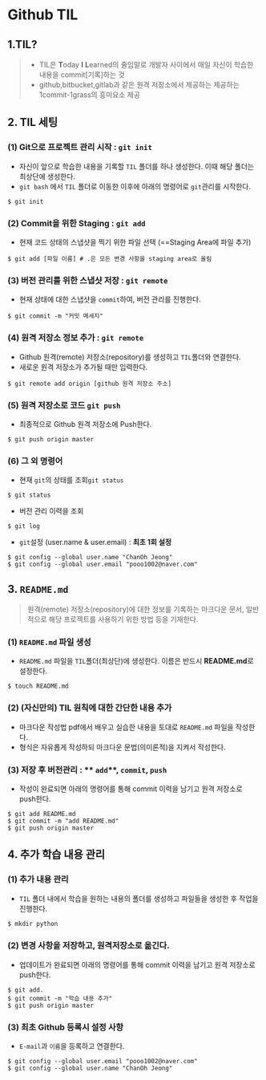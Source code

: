 # Github TIL

## 1.TIL?

> - TIL은 **T**oday **I** **L**earned의 줄임말로 개발자 사이에서 매일 자신이 학습한 내용을 commit[기록]하는 것
> - github,bitbucket,gitlab과 같은 원격 저장소에서 제공하는 제공하는 1commit-1grass의 흥미요소 제공



## 2. TIL 세팅

### (1) Git으로 프로젝트 관리 시작 : **`git init`**

- 자신이 앞으로 학습한 내용을 기록할 `TIL` 폴더를 하나 생성한다. 이때 해당 폴더는 최상단에 생성한다.
- `git bash` 에서 `TIL` 폴더로 이동한 이후에 아래의 명령어로 `git`관리를 시작한다.

```shell
$ git init
```



###  (2) Commit을 위한 Staging : **`git add`**

- 현재 코드 상태의 스냅샷을 찍기 위한 파일 선택 (==Staging Area에 파일 추가)

```shell
$ git add [파일 이름] # .은 모든 변경 사항을 staging area로 올림
```



### (3) 버전 관리를 위한 스냅샷 저장 : **`git remote`**

- 현재 상태에 대한 스냅샷을 `commit`하여, 버전 관리를 진행한다.

```shell
$ git commit -m "커밋 메세지"
```



### (4) 원격 저장소 정보 추가 : **`git remote`**

- Github 원격(remote) 저장소(repository)를 생성하고 `TIL`폴더와 연결한다.
- 새로운 원격 저장소가 추가될 때만 입력한다.

```shell
$ git remote add origin [github 원격 저장소 주소]
```



### (5) 원격 저장소로 코드 **`git push`**

- 최종적으로 Github 원격 저장소에 Push한다.

```shell
$ git push origin master
```



### (6) 그 외 명령어

- 현재 `git`의 상태를 조회`git status`

```shell
$ git status
```

- 버전 관리 이력을 조회

```shell
$ git log
```



- `git`설정 (user.name & user.email) : **최초 1회 설정**

```shell
$ git config --global user.name "ChanOh Jeong"
$ git config --global user.email "pooo1002@naver.com"
```



## 3. **`README.md`** 

> 원격(remote) 저장소(repository)에 대한 정보를 기록하는 마크다운 문서, 일반적으로 해당 프로젝트를 사용하기 위한 방법 등을 기재한다.



### (1) **`README.md`** 파일 생성

- `README.md` 파일을 `TIL`폴더(최상단)에 생성한다. 이름은 반드시 **README.md**로 설정한다.

```shell
$ touch README.md
```



### (2) (자신만의) TIL 원칙에 대한 간단한 내용 추가

- 마크다운 작성법 pdf에서 배우고 실습한 내용을 토대로 `README.md` 파일을 작성한다.
- 형식은 자유롭게 작성하되 마크다운 문법(의미론적)을 지켜서 작성한다.



### (3) 저장 후 버전관리 : ** `add`**, **`commit`**, **`push`**

- 작성이 완료되면 아래의 명령어를 통해 commit 이력을 남기고 원격 저장소로 push한다.

```shell
$ git add README.md
$ git commit -m "add README.md"
$ git push origin master
```



## 4. 추가 학습 내용 관리

### (1) 추가 내용 관리

- `TIL` 폴더 내에서 학습을 원하는 내용의 폴더를 생성하고 파일들을 생성한 후 작업을 진행한다.

```powershell
$ mkdir python
```



### (2) 변경 사항을 저장하고, 원격저장소로 옮긴다.

- 업데이트가 완료되면 아래의 명령어를 통해 commit 이력을 남기고 원격 저장소로 push한다.

```shell
$ git add.
$ git commit -m "학습 내용 추가"
$ git push origin master
```



### (3) 최초 Github 등록시 설정 사항

- `E-mail`과 `이름`을 등록하고 연결한다.

```shell
$ git config --global user.email "pooo1002@naver.com"
$ git config --global user.name "ChanOh Jeong"
```

